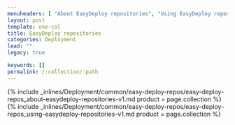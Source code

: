 ```yaml
---
menuheaders: [ "About EasyDeploy repositories", "Using EasyDeploy repositories" ]
layout: post
template: one-col
title: EasyDeploy repositories
categories: Deployment
lead: ""
legacy: true

keywords: []
permalink: /:collection/:path
---
```






<a href="#about-easydeploy-repositories"></a>{% include _inlines/Deployment/common/easy-deploy-repos/easy-deploy-repos_about-easydeploy-repositories-v1.md  product = page.collection %}
<a href="#using-easydeploy-repositories"></a>{% include _inlines/Deployment/common/easy-deploy-repos/easy-deploy-repos_using-easydeploy-repositories-v1.md  product = page.collection %}